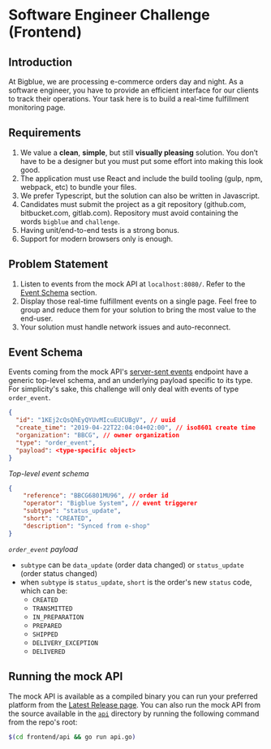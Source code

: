 # **Software Engineer Challenge (Frontend)**

## **Introduction**

At Bigblue, we are processing e-commerce orders day and night. As a software engineer, you have to provide an efficient interface for our clients to track their operations. Your task here is to build a real-time fulfillment monitoring page.

## **Requirements**

1. We value a **clean**, **simple**, but still **visually pleasing** solution. You don’t have to be a designer but you must put some effort into making this look good.
2. The application must use React and include the build tooling (gulp, npm, webpack, etc) to bundle your files.
3. We prefer Typescript, but the solution can also be written in Javascript.
4. Candidates must submit the project as a git repository (github.com, bitbucket.com, gitlab.com). Repository must avoid containing the words `bigblue` and `challenge`.
5. Having unit/end-to-end tests is a strong bonus.
6. Support for modern browsers only is enough.

## **Problem Statement**

1. Listen to events from the mock API at `localhost:8080/`. Refer to the [Event Schema](#event-schema) section.
2. Display those real-time fulfillment events on a single page. Feel free to group and reduce them for your solution to bring the most value to the end-user.
3. Your solution must handle network issues and auto-reconnect.

## **Event Schema**

Events coming from the mock API's [server-sent events](https://en.wikipedia.org/wiki/Server-sent_events) endpoint have a generic top-level schema, and an underlying payload specific to its type. For simplicity's sake, this challenge will only deal with events of type `order_event`.

```json
{
  "id": "1KEj2cQsQhEyQYUvMIcuEUCUBgV", // uuid
  "create_time": "2019-04-22T22:04:04+02:00", // iso8601 create time
  "organization": "BBCG", // owner organization
  "type": "order_event",
  "payload": <type-specific object>
}
```

_Top-level event schema_

```json
{
    "reference": "BBCG6801MU96", // order id
    "operator": "Bigblue System", // event triggerer
    "subtype": "status_update",
    "short": "CREATED",
    "description": "Synced from e-shop"
}
```

_`order_event` payload_

-   `subtype` can be `data_update` (order data changed) or `status_update` (order status changed)
-   when `subtype` is `status_update`, `short` is the order's new `status` code, which can be:
    -   `CREATED`
    -   `TRANSMITTED`
    -   `IN_PREPARATION`
    -   `PREPARED`
    -   `SHIPPED`
    -   `DELIVERY_EXCEPTION`
    -   `DELIVERED`

## **Running the mock API**

The mock API is available as a compiled binary you can run your preferred platform from the [Latest Release page](/../../releases/latest). You can also run the mock API from the source available in the [`api`](/api) directory by running the following command from the repo's root:

```sh
$(cd frontend/api && go run api.go)
```
